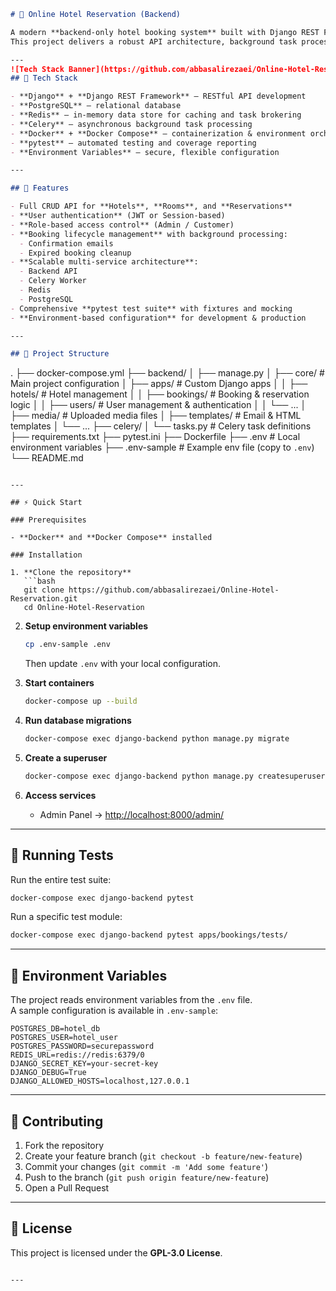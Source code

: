 ```markdown
# 🏨 Online Hotel Reservation (Backend)

A modern **backend-only hotel booking system** built with Django REST Framework and fully containerized for easy deployment.  
This project delivers a robust API architecture, background task processing, and scalable database management using modern technologies.

---
![Tech Stack Banner](https://github.com/abbasalirezaei/Online-Hotel-Reservation/blob/main/assets/tech-stack-banner.png?raw=true)
## 🚀 Tech Stack

- **Django** + **Django REST Framework** — RESTful API development  
- **PostgreSQL** — relational database  
- **Redis** — in-memory data store for caching and task brokering  
- **Celery** — asynchronous background task processing  
- **Docker** + **Docker Compose** — containerization & environment orchestration  
- **pytest** — automated testing and coverage reporting  
- **Environment Variables** — secure, flexible configuration

---

## 📌 Features

- Full CRUD API for **Hotels**, **Rooms**, and **Reservations**  
- **User authentication** (JWT or Session-based)  
- **Role-based access control** (Admin / Customer)  
- **Booking lifecycle management** with background processing:
  - Confirmation emails  
  - Expired booking cleanup  
- **Scalable multi-service architecture**:
  - Backend API  
  - Celery Worker  
  - Redis  
  - PostgreSQL  
- Comprehensive **pytest test suite** with fixtures and mocking  
- **Environment-based configuration** for development & production

---

## 📂 Project Structure

```
.
├── docker-compose.yml
├── backend/
│   ├── manage.py
│   ├── core/                 # Main project configuration
│   ├── apps/                 # Custom Django apps
│   │   ├── hotels/           # Hotel management
│   │   ├── bookings/         # Booking & reservation logic
│   │   ├── users/            # User management & authentication
│   │   └── ...
│   ├── media/                # Uploaded media files
│   ├── templates/            # Email & HTML templates
│   └── ...
├── celery/
│   └── tasks.py              # Celery task definitions
├── requirements.txt
├── pytest.ini
├── Dockerfile
├── .env                      # Local environment variables
├── .env-sample               # Example env file (copy to `.env`)
└── README.md
```

---

## ⚡ Quick Start

### Prerequisites

- **Docker** and **Docker Compose** installed

### Installation

1. **Clone the repository**
   ```bash
   git clone https://github.com/abbasalirezaei/Online-Hotel-Reservation.git
   cd Online-Hotel-Reservation
   ```

2. **Setup environment variables**
   ```bash
   cp .env-sample .env
   ```
   Then update `.env` with your local configuration.

3. **Start containers**
   ```bash
   docker-compose up --build
   ```

4. **Run database migrations**
   ```bash
   docker-compose exec django-backend python manage.py migrate
   ```

5. **Create a superuser**
   ```bash
   docker-compose exec django-backend python manage.py createsuperuser
   ```

6. **Access services**
   - Admin Panel → [http://localhost:8000/admin/](http://localhost:8000/admin/)
---

## 🧪 Running Tests

Run the entire test suite:
```bash
docker-compose exec django-backend pytest
```

Run a specific test module:
```bash
docker-compose exec django-backend pytest apps/bookings/tests/
```

---

## 🔧 Environment Variables

The project reads environment variables from the `.env` file.  
A sample configuration is available in `.env-sample`:

```
POSTGRES_DB=hotel_db
POSTGRES_USER=hotel_user
POSTGRES_PASSWORD=securepassword
REDIS_URL=redis://redis:6379/0
DJANGO_SECRET_KEY=your-secret-key
DJANGO_DEBUG=True
DJANGO_ALLOWED_HOSTS=localhost,127.0.0.1
```

---

## 🤝 Contributing

1. Fork the repository  
2. Create your feature branch (`git checkout -b feature/new-feature`)  
3. Commit your changes (`git commit -m 'Add some feature'`)  
4. Push to the branch (`git push origin feature/new-feature`)  
5. Open a Pull Request

---

## 📜 License

This project is licensed under the **GPL-3.0 License**.
```

---
